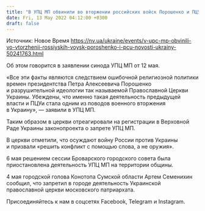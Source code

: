 ```yaml
---
title: "В УПЦ МП обвинили во вторжении российских войск Порошенко и ПЦУ"
date: Fri, 13 May 2022 04:12:00 +0300
draft: false
---
```

Источник: Новое Время https://nv.ua/ukraine/events/v-upc-mp-obvinili-vo-vtorzhenii-rossiyskih-voysk-poroshenko-i-pcu-novosti-ukrainy-50241763.html


Об этом говорится в заявлении синода УПЦ МП от 12 мая.

«Все эти факты являются следствием ошибочной религиозной политики времен президентства Петра Алексеевича Порошенко и разрушительной идеологии так называемой Православной Церкви Украины. Убеждены, что именно такая деятельность предыдущей власти и ПЦУи стала одним из поводов военного вторжения в Украину», — заявили в УПЦ МП.

Таким образом в церкви отреагировали на регистрации в Верховной Раде Украины законопроекта о запрете УПЦ МП.

В церкви отметили, что осуждают войну России против Украины и призвали «решить конфликт с помощью слова, а не оружия».

6 мая решением сессии Броварского городского совета была приостановлена деятельность УПЦ МП на территории общины.

4 мая городской голова Конотопа Сумской области Артем Семенихин сообщил, что запретил в городе деятельность Украинской православной церкви московского патриархата.

Присоединяйтесь к нам в соцсетях Facebook, Telegram и Instagram.
